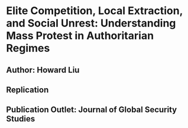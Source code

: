 # Elite Competition, Local Extraction, and Social Unrest: Understanding Mass Protest in Authoritarian Regimes

## Author: Howard Liu

## Replication

## Publication Outlet: Journal of Global Security Studies
